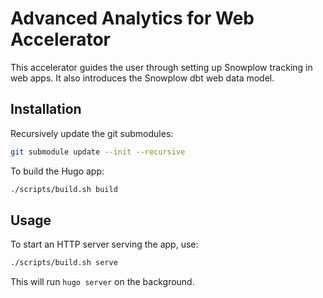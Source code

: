# Advanced Analytics for Web Accelerator

This accelerator guides the user through setting up Snowplow tracking in web apps.
It also introduces the Snowplow dbt web data model.

## Installation

Recursively update the git submodules:

```sh
git submodule update --init --recursive
```

To build the Hugo app:

```sh
./scripts/build.sh build
```

## Usage

To start an HTTP server serving the app, use:

```sh
./scripts/build.sh serve
```

This will run `hugo server` on the background.